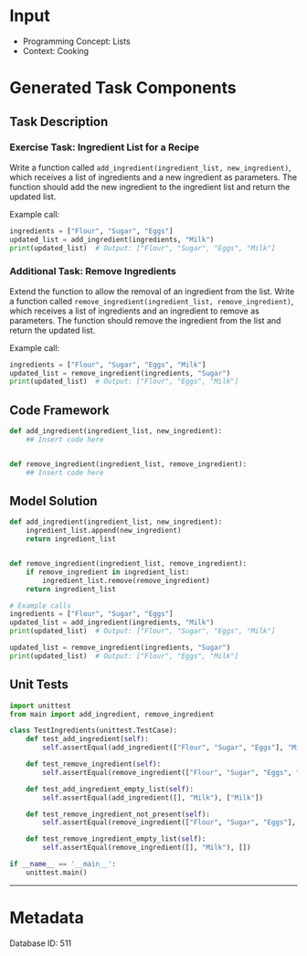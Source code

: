 # Input
- Programming Concept: Lists
- Context: Cooking

# Generated Task Components
## Task Description
### Exercise Task: Ingredient List for a Recipe

Write a function called `add_ingredient(ingredient_list, new_ingredient)`, which receives a list of ingredients and a new ingredient as parameters. The function should add the new ingredient to the ingredient list and return the updated list.

Example call:
```python
ingredients = ["Flour", "Sugar", "Eggs"]
updated_list = add_ingredient(ingredients, "Milk")
print(updated_list)  # Output: ["Flour", "Sugar", "Eggs", "Milk"]
```

### Additional Task: Remove Ingredients

Extend the function to allow the removal of an ingredient from the list. Write a function called `remove_ingredient(ingredient_list, remove_ingredient)`, which receives a list of ingredients and an ingredient to remove as parameters. The function should remove the ingredient from the list and return the updated list.

Example call:
```python
ingredients = ["Flour", "Sugar", "Eggs", "Milk"]
updated_list = remove_ingredient(ingredients, "Sugar")
print(updated_list)  # Output: ["Flour", "Eggs", "Milk"]
```

## Code Framework
```python
def add_ingredient(ingredient_list, new_ingredient):
    ## Insert code here


def remove_ingredient(ingredient_list, remove_ingredient):
    ## Insert code here
```

## Model Solution
```python
def add_ingredient(ingredient_list, new_ingredient):
    ingredient_list.append(new_ingredient)
    return ingredient_list


def remove_ingredient(ingredient_list, remove_ingredient):
    if remove_ingredient in ingredient_list:
        ingredient_list.remove(remove_ingredient)
    return ingredient_list

# Example calls
ingredients = ["Flour", "Sugar", "Eggs"]
updated_list = add_ingredient(ingredients, "Milk")
print(updated_list)  # Output: ["Flour", "Sugar", "Eggs", "Milk"]

updated_list = remove_ingredient(ingredients, "Sugar")
print(updated_list)  # Output: ["Flour", "Eggs", "Milk"]
```

## Unit Tests
```python
import unittest
from main import add_ingredient, remove_ingredient

class TestIngredients(unittest.TestCase):
    def test_add_ingredient(self):
        self.assertEqual(add_ingredient(["Flour", "Sugar", "Eggs"], "Milk"), ["Flour", "Sugar", "Eggs", "Milk"])

    def test_remove_ingredient(self):
        self.assertEqual(remove_ingredient(["Flour", "Sugar", "Eggs", "Milk"], "Sugar"), ["Flour", "Eggs", "Milk"])

    def test_add_ingredient_empty_list(self):
        self.assertEqual(add_ingredient([], "Milk"), ["Milk"])

    def test_remove_ingredient_not_present(self):
        self.assertEqual(remove_ingredient(["Flour", "Sugar", "Eggs"], "Milk"), ["Flour", "Sugar", "Eggs"])

    def test_remove_ingredient_empty_list(self):
        self.assertEqual(remove_ingredient([], "Milk"), [])

if __name__ == '__main__':
    unittest.main()
```
___
# Metadata
Database ID: 511

